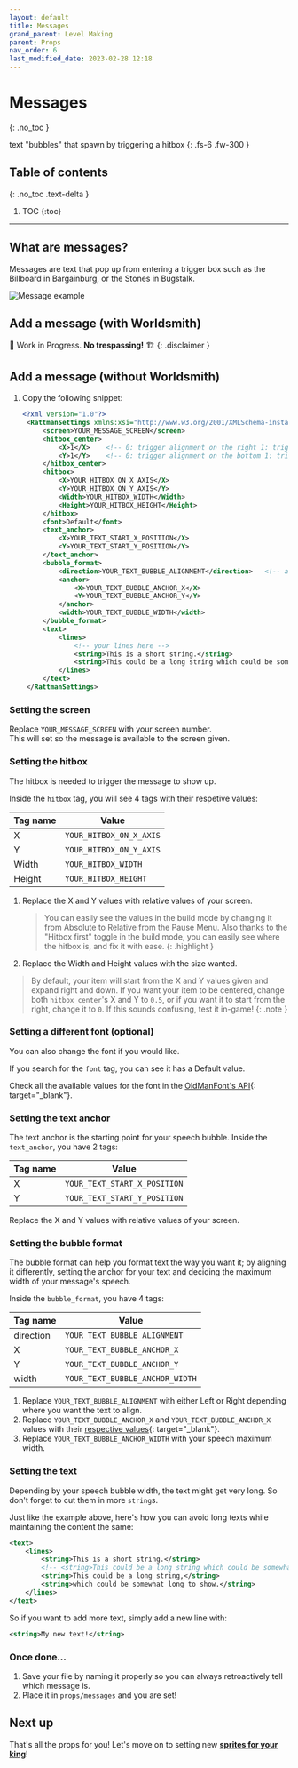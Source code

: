```yaml
---
layout: default
title: Messages
grand_parent: Level Making
parent: Props
nav_order: 6
last_modified_date: 2023-02-28 12:18
---
```


# Messages
{: .no_toc }

text "bubbles" that spawn by triggering a hitbox<!-- more -->
{: .fs-6 .fw-300 }

## Table of contents
{: .no_toc .text-delta }

1. TOC
{:toc}

---

## What are messages?

Messages are text that pop up from entering a trigger box such as the Billboard in Bargainburg, or the Stones in Bugstalk.

![Message example]({{site.baseurl}}/images/level-making/props/message_example.png)

## Add a message (with Worldsmith)

🚧 Work in Progress. **No trespassing!** 🏗
{: .disclaimer }

## Add a message (without Worldsmith)

1. Copy the following snippet:
   ```xml
   <?xml version="1.0"?>
    <RattmanSettings xmlns:xsi="http://www.w3.org/2001/XMLSchema-instance" xmlns:xsd="http://www.w3.org/2001/XMLSchema">
        <screen>YOUR_MESSAGE_SCREEN</screen>
        <hitbox_center>
            <X>1</X>    <!-- 0: trigger alignment on the right 1: trigger alignment on the left -->
            <Y>1</Y>    <!-- 0: trigger alignment on the bottom 1: trigger alignment on the up -->
        </hitbox_center>
        <hitbox>
            <X>YOUR_HITBOX_ON_X_AXIS</X>
            <Y>YOUR_HITBOX_ON_Y_AXIS</Y>
            <Width>YOUR_HITBOX_WIDTH</Width>
            <Height>YOUR_HITBOX_HEIGHT</Height>
        </hitbox>
        <font>Default</font>
        <text_anchor>
            <X>YOUR_TEXT_START_X_POSITION</X>
            <Y>YOUR_TEXT_START_Y_POSITION</Y>
        </text_anchor>
        <bubble_format>
            <direction>YOUR_TEXT_BUBBLE_ALIGNMENT</direction>	<!-- alignment text -->
            <anchor>
                <X>YOUR_TEXT_BUBBLE_ANCHOR_X</X>
                <Y>YOUR_TEXT_BUBBLE_ANCHOR_Y</Y>
            </anchor>
            <width>YOUR_TEXT_BUBBLE_WIDTH</width>
        </bubble_format>
        <text>
            <lines>
                <!-- your lines here -->
                <string>This is a short string.</string>
                <string>This could be a long string which could be somewhat long to show.</string>
            </lines>
        </text>
    </RattmanSettings>
   ```

### Setting the screen

Replace `YOUR_MESSAGE_SCREEN` with your screen number.<br>This will set so the message is available to the screen given.

### Setting the hitbox

The hitbox is needed to trigger the message to show up.

Inside the `hitbox` tag, you will see 4 tags with their respetive values:

Tag name|Value
---|---
X|`YOUR_HITBOX_ON_X_AXIS`
Y|`YOUR_HITBOX_ON_Y_AXIS`
Width|`YOUR_HITBOX_WIDTH`
Height|`YOUR_HITBOX_HEIGHT`

1. Replace the X and Y values with relative values of your screen.
    > You can easily see the values in the build mode by changing it from Absolute to Relative from the Pause Menu. Also thanks to the "Hitbox first" toggle in the build mode, you can easily see where the hitbox is, and fix it with ease.
    {: .highlight }
2. Replace the Width and Height values with the size wanted.

> By default, your item will start from the X and Y values given and expand right and down. If you want your item to be centered, change both `hitbox_center`'s X and Y to `0.5`, or if you want it to start from the right, change it to `0`. If this sounds confusing, test it in-game!
{: .note }

### Setting a different font (optional)

You can also change the font if you would like.

If you search for the `font` tag, you can see it has a Default value.

Check all the available values for the font in the [OldManFont's API]({{site.baseurl}}/api/props#oldmanfont){: target="_blank"}.

### Setting the text anchor

The text anchor is the starting point for your speech bubble. Inside the `text_anchor`, you have 2 tags:

Tag name|Value
---|---
X|`YOUR_TEXT_START_X_POSITION`
Y|`YOUR_TEXT_START_Y_POSITION`

Replace the X and Y values with relative values of your screen.

### Setting the bubble format

The bubble format can help you format text the way you want it; by aligning it differently, setting the anchor for your text and deciding the maximum width of your message's speech.

Inside the `bubble_format`, you have 4 tags:

Tag name|Value
---|---
direction|`YOUR_TEXT_BUBBLE_ALIGNMENT`
X|`YOUR_TEXT_BUBBLE_ANCHOR_X`
Y|`YOUR_TEXT_BUBBLE_ANCHOR_Y`
width|`YOUR_TEXT_BUBBLE_ANCHOR_WIDTH`

1. Replace `YOUR_TEXT_BUBBLE_ALIGNMENT` with either Left or Right depending where you want the text to align.
2. Replace `YOUR_TEXT_BUBBLE_ANCHOR_X` and `YOUR_TEXT_BUBBLE_ANCHOR_X` values with their [respective values]({{site.baseurl}}/api/props#speechbubbleformat){: target="_blank"}.
3. Replace `YOUR_TEXT_BUBBLE_ANCHOR_WIDTH` with your speech maximum width.

### Setting the text

Depending by your speech bubble width, the text might get very long. So don't forget to cut them in more `string`s.

Just like the example above, here's how you can avoid long texts while maintaining the content the same:
```xml
<text>
    <lines>
        <string>This is a short string.</string>
        <!-- <string>This could be a long string which could be somewhat long to show.</string> -->
        <string>This could be a long string,</string>
        <string>which could be somewhat long to show.</string>
    </lines>
</text>
```

So if you want to add more text, simply add a new line with:
```xml
<string>My new text!</string>
```

### Once done...

1. Save your file by naming it properly so you can always retroactively tell which message is.
2. Place it in `props/messages` and you are set!

## Next up

That's all the props for you! Let's move on to setting new [**sprites for your king**]({{site.baseurl}}/level-making/king)!